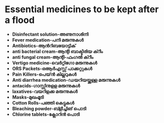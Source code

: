 # Essential medicines to be kept after a flood

* **Disinfectant solution-അണുനാശിനി**
* **Fever medication-പനി മരുന്നുകൾ**
* **Antibiotics-ആൻറിബയോട്ടിക്**
* **anti bacterial cream-ആന്റി ബാക്ടീരിയ ക്റീം**
* **anti fungal cream-ആന്റി-ഫംഗൽ ക്റീം**
* **Vertigo medicine-വെർറ്റിഗോ മരുന്നുകൾ**
* **ORS Packets-ഒആർഎസ്സ് പാക്കറ്റുകൾ**
* **Pain Killers-പെയ്ൻ കില്ലറുകൾ**
* **Anti diarrhea medication-ഡയറിയയ്ക്കുള്ള മരുന്നുകൾ**
* **antacids-ഗാസ്സിനുളള മരുന്നുകൾ**
* **laxatives-വയറിളക്ക മരുന്നുകൾ**
* **Masks-മുഖംമൂടി**
* **Cotton Rolls-പഞ്ഞി കെട്ടുകൾ**
* **Bleaching powder-ബ്ളീച്ചിങ് പൊടി**
* **Chlorine tablets-ക്ലോറിൻ പൊടി**

